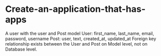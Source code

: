 # Create-an-application-that-has-apps
A user with the user and Post model User: first_name, last_name, email, password, username Post: user, text, created_at, updated_at Foreign key relationship exists between the User and Post on Model level, not on Database level.
